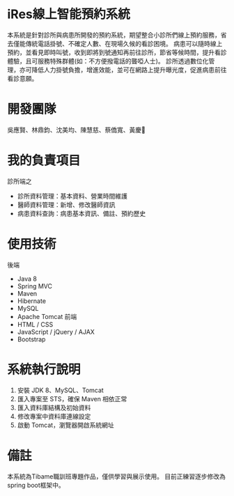 # iRes線上智能預約系統
本系統是針對診所與病患所開發的預約系統，期望整合小診所們線上預約服務，省去僅能傳統電話掛號、不確定人數、在現場久候的看診困境。
病患可以隨時線上預約，並看見即時叫號，收到即將到號通知再前往診所，節省等候時間，提升看診體驗，且可服務特殊群體(如：不方便撥電話的聾啞人士)。
診所透過數位化管理，亦可降低人力掛號負擔，增進效能，並可在網路上提升曝光度，促進病患前往看診意願。

# 開發團隊
吳應賢、林鼎鈞、沈美均、陳慧慈、蔡僑寬、黃慶𪰧

# 我的負責項目
診所端之
- 診所資料管理：基本資料、營業時間維護
- 醫師資料管理：新增、修改醫師資訊
- 病患資料查詢：病患基本資訊、備註、預約歷史

# 使用技術
後端
- Java 8
- Spring MVC
- Maven
- Hibernate
- MySQL
- Apache Tomcat
前端
- HTML / CSS
- JavaScript / jQuery / AJAX
- Bootstrap

# 系統執行說明
1. 安裝 JDK 8、MySQL、Tomcat
2. 匯入專案至 STS，確保 Maven 相依正常
3. 匯入資料庫結構及初始資料 
4. 修改專案中資料庫連線設定
5. 啟動 Tomcat，瀏覽器開啟系統網址

# 備註
本系統為Tibame職訓班專題作品，僅供學習與展示使用。
目前正練習逐步修改為spring boot框架中。



